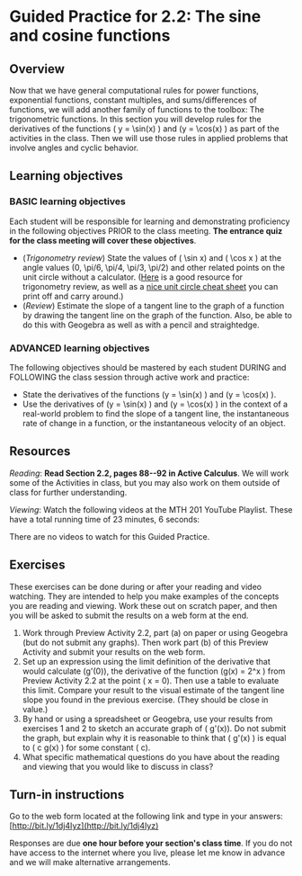 # Guided Practice for 2.2: The sine and cosine functions

## Overview 
Now that we have general computational rules for power functions, exponential functions, constant multiples, and sums/differences of functions, we will add another family of functions to the toolbox: The trigonometric functions. In this section you will develop rules for the derivatives of the functions \( y = \sin(x) \) and \(y = \cos(x) \) as part of the activities in the class. Then we will use those rules in applied problems that involve angles and cyclic behavior. 

## Learning objectives 

### BASIC learning objectives
Each student will be responsible for learning and demonstrating proficiency in the following objectives PRIOR to the class meeting. **The entrance quiz for the class meeting will cover these objectives**. 

- (*Trigonometry review*) State the values of \( \sin x\) and \( \cos x \) at the angle values \(0, \pi/6, \pi/4, \pi/3, \pi/2\) and other related points on the unit circle without a calculator. ([Here](http://tutorial.math.lamar.edu/Extras/AlgebraTrigReview/TrigFunctions.aspx) is a good resource for trigonometry review, as well as a [nice unit circle cheat sheet](http://etc.usf.edu/clipart/43200/43216/unit-circle8_43216.htm) you can print off and carry around.)
- (*Review*) Estimate the slope of a tangent line to the graph of a function by drawing the tangent line on the graph of the function. Also, be able to do this with Geogebra as well as with a pencil and straightedge. 

### ADVANCED learning objectives 
The following objectives should be mastered by each student DURING and FOLLOWING the class session through active work and practice: 

- State the derivatives of the functions \(y = \sin(x) \) and \(y = \cos(x) \).
- Use the derivatives of \(y = \sin(x) \) and \(y = \cos(x) \) in the context of a real-world problem to find the slope of a tangent line, the instantaneous rate of change in a function, or the instantaneous velocity of an object. 
 
## Resources
*Reading*: **Read Section 2.2, pages 88--92 in Active Calculus**. We will work some of the Activities in class, but you may also work on them outside of class for further understanding. 

*Viewing*: Watch the following videos at the MTH 201 YouTube Playlist. These have a total running time of 23 minutes, 6 seconds:  

There are no videos to watch for this Guided Practice. 

## Exercises 
These exercises can be done during or after your reading and video watching. They are intended to help you make examples of the concepts you are reading and viewing. Work these out on scratch paper, and then you will be asked to submit the results on a web form at the end. 

1. Work through Preview Activity 2.2, part (a) on paper or using Geogebra (but do not submit any graphs). Then work part (b) of this Preview Activity and submit your results on the web form. 
2. Set up an expression using the limit definition of the derivative that would calculate \(g'(0)\), the derivative of the function \(g(x) = 2^x \) from Preview Activity 2.2 at the point \( x = 0\). Then use a table to evaluate this limit. Compare your result to the visual estimate of the tangent line slope you found in the previous exercise. (They should be close in value.)
3. By hand or using a spreadsheet or Geogebra, use your results from exercises 1 and 2 to sketch an accurate graph of \( g'(x)\). Do not submit the graph, but explain why it is reasonable to think that \( g'(x) \) is equal to \( c g(x) \) for some constant \( c\).
4. What specific mathematical questions do you have about the reading and viewing that you would like to discuss in class? 

## Turn-in instructions

Go to the web form located at the following link and type in your answers: [http://bit.ly/1dj4Iyz](http://bit.ly/1dj4Iyz)

Responses are due **one hour before your section's class time**. If you do not have access to the internet where you live, please let me know in advance and we will make alternative arrangements.  